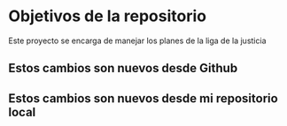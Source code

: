# Objetivos de la repositorio

Este proyecto se encarga de manejar los planes de la liga de la justicia



## Estos cambios son nuevos desde Github
## Estos cambios son nuevos desde mi repositorio local

